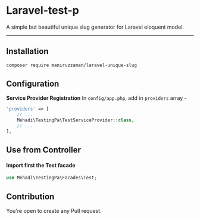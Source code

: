 # Laravel-test-p
A simple but beautiful unique slug generator for Laravel eloquent model.

---

## Installation

```sh
composer require maniruzzaman/laravel-unique-slug
```

## Configuration
**Service Provider Registration**
In `config/app.php`, add in `providers` array -

```php
'providers' => [
    // ...
    Mehadi\TestingPa\TestServiceProvider::class,
    // ...
],
```



## Use from Controller

#### Import first the Test facade
```php
use Mehadi\TestingPa\Facades\Test;
```

## Contribution
You're open to create any Pull request.
